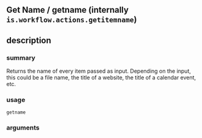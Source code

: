 
## Get Name / getname (internally `is.workflow.actions.getitemname`)



## description
### summary
Returns the name of every item passed as input. Depending on the input, this could be a file name, the title of a website, the title of a calendar event, etc.


### usage
`getname `

### arguments

